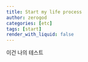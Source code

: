 ```yaml
---
title: Start my life process
author: zerogod
categories: [etc]
tags: [start]
render_with_liquid: false
---
```

이건 나의 테스트